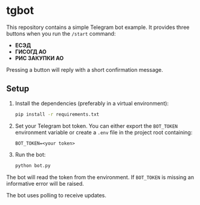 # tgbot

This repository contains a simple Telegram bot example. It provides three buttons when you run the `/start` command:

- **ЕСЭД**
- **ГИСОГД АО**
- **РИС ЗАКУПКИ АО**

Pressing a button will reply with a short confirmation message.

## Setup

1. Install the dependencies (preferably in a virtual environment):

   ```bash
   pip install -r requirements.txt
   ```

2. Set your Telegram bot token. You can either export the `BOT_TOKEN` environment
   variable or create a `.env` file in the project root containing:

   ```
   BOT_TOKEN=<your token>
   ```

3. Run the bot:

   ```bash
   python bot.py
   ```

The bot will read the token from the environment. If `BOT_TOKEN` is missing an
informative error will be raised.

The bot uses polling to receive updates.
